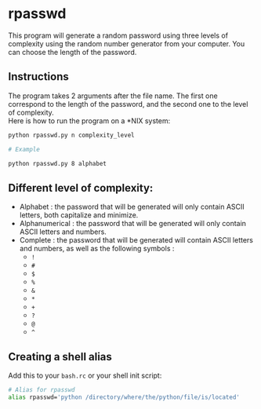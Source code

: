# rpasswd
This program will generate a random password using three levels of complexity using the random number generator from your computer. You can choose the length of the password.

## Instructions

The program takes 2 arguments after the file name. The first one correspond to the length of the password, and the second one to the level of complexity.  
Here is how to run the program on a *NIX system:

```bash
python rpasswd.py n complexity_level

# Example

python rpasswd.py 8 alphabet
```

## Different level of complexity:

- Alphabet : the password that will be generated will only contain ASCII letters, both capitalize and minimize.
- Alphanumerical : the password that will be generated will only contain ASCII letters and numbers.
- Complete : the password that will be generated will contain ASCII letters and numbers, as well as the following symbols :
  - `!`
  - `#`
  - `$`
  - `%`
  - `&`
  - `*`
  - `+`
  - `?`
  - `@`
  - `^`

## Creating a shell alias

Add this to your `bash.rc` or your shell init script:
```bash
# Alias for rpasswd
alias rpasswd='python /directory/where/the/python/file/is/located'
```
